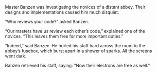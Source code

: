 Master Banzen was investigating the novices of a distant
abbey.  Their designs and implementations caused him much disquiet.

“Who reviews your code?” asked Banzen.

“Our masters have us review each other’s code,” explained one
of the novices.  “This leaves them free for more important duties.”

“Indeed,” said Banzen.  He hurled his staff hard across the
room to the abbey’s fusebox, which burst apart in a shower of sparks.
All the screens went dark.

Banzen retrieved his staff, saying: “Now their electrons are
free as well.”

